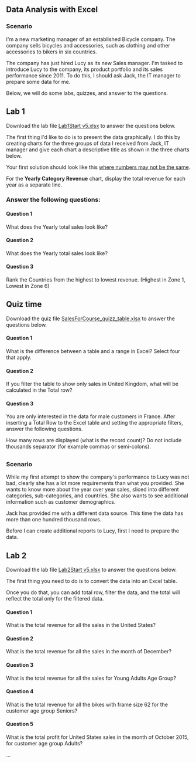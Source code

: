 ## Data Analysis with Excel

### Scenario
I'm a new marketing manager of an established Bicycle company. The company sells bicycles and accessories, such as clothing and other accessories to bikers in six countries.

The company has just hired Lucy as its new Sales manager. I'm tasked to introduce Lucy to the company, its product portfolio and its sales performance since 2011. To do this, I should ask Jack, the IT manager to prepare some data for me.

Below, we will do some labs, quizzes, and answer to the questions.

## Lab 1
Download the lab file [Lab1Start v5.xlsx](https://github.com/SomonOlimzoda/DataAnalysisExcel/blob/main/Lab1Start%20v5.xlsx) to answer the questions below.

The first thing I'd like to do is to present the data graphically. I do this by creating charts for the three groups of data I received from Jack, IT manager and give each chart a descriptive title as shown in the three charts below.

Your first solution should look like this [where numbers may not be the same](https://github.com/SomonOlimzoda/DataAnalysisExcel/blob/main/1.png).

For the **Yearly Category Revenue** chart, display the total revenue for each year as a separate line.

### Answer the following questions:

#### Question 1

What does the Yearly total sales look like?

#### Question 2

What does the Yearly total sales look like?

#### Question 3

Rank the Countries from the highest to lowest revenue. (Highest in Zone 1, Lowest in Zone 6)

## Quiz time 

Download the quiz file [SalesForCourse_quizz_table.xlsx](https://github.com/SomonOlimzoda/DataAnalysisExcel/blob/main/SalesForCourse_quizz_table.xlsx) to answer the questions below.

#### Question 1

What is the difference between a table and a range in Excel? Select four that apply.

#### Question 2

If you filter the table to show only sales in United Kingdom, what will be calculated in the Total row?

#### Question 3

You are only interested in the data for male customers in France. After inserting a Total Row to the Excel table and setting the appropriate filters, answer the following questions.

How many rows are displayed (what is the record count)? Do not include thousands separator (for example commas or semi-colons).
##

### Scenario

While my first attempt to show the company's performance to Lucy was not bad, clearly she has a lot more requirements than what you provided. She wants to know more about the year over year sales, sliced into different categories, sub-categories, and countries. She also wants to see additional information such as customer demographics.

Jack has provided me with a different data source. This time the data has more than one hundred thousand rows. 

Before I can create additional reports to Lucy, first I need to prepare the data.

## Lab 2

Download the lab file [Lab2Start v5.xlsx](https://github.com/SomonOlimzoda/DataAnalysisExcel/blob/main/Lab2Start%20v5.xlsx) to answer the questions below.

The first thing you need to do is to convert the data into an Excel table.

Once you do that, you can add total row, filter the data, and the total will reflect the total only for the filtered data.

#### Question 1

What is the total revenue for all the sales in the United States?

#### Question 2

What is the total revenue for all the sales in the month of December?

#### Question 3

What is the total revenue for all the sales for Young Adults Age Group?

#### Question 4

What is the total revenue for all the bikes with frame size 62 for the customer age group Seniors?

#### Question 5

What is the total profit for United States sales in the month of October 2015, for customer age group Adults?

...
